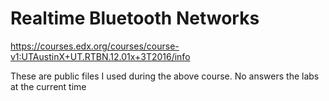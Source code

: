 # Realtime Bluetooth Networks

https://courses.edx.org/courses/course-v1:UTAustinX+UT.RTBN.12.01x+3T2016/info

These are public files I used during the above course. No answers the labs at the current time

